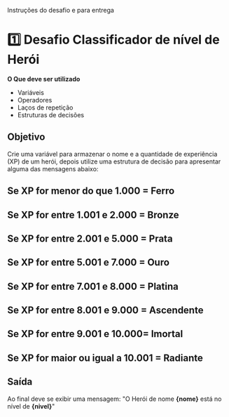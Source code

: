 Instruções do desafio e para entrega

# 1️⃣ Desafio Classificador de nível de Herói

**O Que deve ser utilizado**

- Variáveis
- Operadores
- Laços de repetição
- Estruturas de decisões

## Objetivo

Crie uma variável para armazenar o nome e a quantidade de experiência (XP) de um herói, depois utilize uma estrutura de decisão para apresentar alguma das mensagens abaixo:

## Se XP for menor do que 1.000 = Ferro
## Se XP for entre 1.001 e 2.000 = Bronze
## Se XP for entre 2.001 e 5.000 = Prata
## Se XP for entre 5.001 e 7.000 = Ouro
## Se XP for entre 7.001 e 8.000 = Platina
## Se XP for entre 8.001 e 9.000 = Ascendente
## Se XP for entre 9.001 e 10.000= Imortal
## Se XP for maior ou igual a 10.001 = Radiante

## Saída

Ao final deve se exibir uma mensagem:
"O Herói de nome **{nome}** está no nível de **{nivel}**" 

